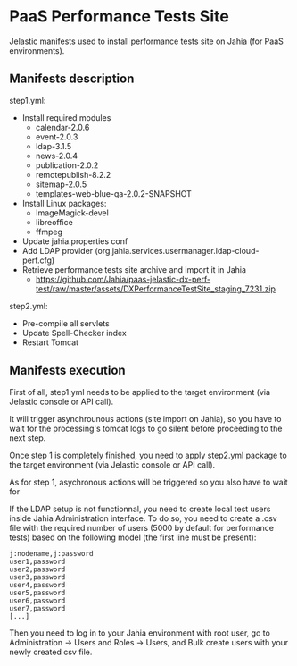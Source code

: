 # PaaS Performance Tests Site

Jelastic manifests used to install performance tests site on Jahia (for PaaS environments).

## Manifests description

step1.yml:
- Install required modules
    - calendar-2.0.6
    - event-2.0.3
    - ldap-3.1.5
    - news-2.0.4
    - publication-2.0.2
    - remotepublish-8.2.2
    - sitemap-2.0.5
    - templates-web-blue-qa-2.0.2-SNAPSHOT
- Install Linux packages:
    - ImageMagick-devel
    - libreoffice
    - ffmpeg
- Update jahia.properties conf
- Add LDAP provider (org.jahia.services.usermanager.ldap-cloud-perf.cfg)
- Retrieve performance tests site archive and import it in Jahia
    - https://github.com/Jahia/paas-jelastic-dx-perf-test/raw/master/assets/DXPerformanceTestSite_staging_7231.zip

step2.yml:
- Pre-compile all servlets
- Update Spell-Checker index
- Restart Tomcat

## Manifests execution

First of all, step1.yml needs to be applied to the target environment (via Jelastic console or API call). 

It will trigger asynchrounous actions (site import on Jahia), so you have to wait for the processing's tomcat logs to go silent before proceeding to the next step.

Once step 1 is completely finished, you need to apply step2.yml package to the target environment (via Jelastic console or API call).

As for step 1, asychronous actions will be triggered so you also have to wait for 

If the LDAP setup is not functionnal, you need to create local test users inside Jahia Administration interface. To do so, you need to create a .csv file with the required number of users (5000 by default for performance tests) based on the following model (the first line must be present):

```
j:nodename,j:password
user1,password
user2,password
user3,password
user4,password
user5,password
user6,password
user7,password
[...]
```

Then you need to log in to your Jahia environment with root user, go to Administration → Users and Roles → Users, and Bulk create users with your newly created csv file.
